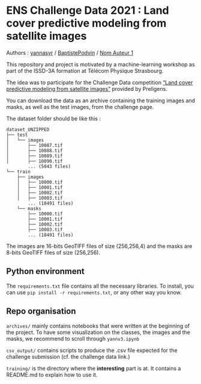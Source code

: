# ENS Challenge Data 2021 : Land cover predictive modeling from satellite images

Authors : [yannasyr](https://github.com/yannasyr) / [BaptistePodvin](https://github.com/BaptistePodvin) / [Nom Auteur 1](https://github.com/lenadhb)

This repository and project is motivated by a machine-learning workshop as part of the ISSD-3A formation at Télécom Physique Strasbourg. 

The idea was to participate for the Challenge Data competition [“Land cover predictive modeling from satellite images”](https://challengedata.ens.fr/challenges/48) provided by Preligens.

You can download the data as an archive containing the training images and masks, as well as the test images, from the challenge page.

The dataset folder should be like this :
```
dataset_UNZIPPED
├── test
│   └── images
│       ├── 10087.tif
│       ├── 10088.tif
│       ├── 10089.tif
│       ├── 10090.tif
        ... (5043 files)
└── train
    ├── images
    │   ├── 10000.tif
    │   ├── 10001.tif
    │   ├── 10002.tif
    │   ├── 10003.tif
        ... (18491 files)
    └── masks
        ├── 10000.tif
        ├── 10001.tif
        ├── 10002.tif
        ├── 10003.tif
        ... (18491 files)
```
The images are 16-bits GeoTIFF files of size (256,256,4) and the masks are 8-bits GeoTIFF files of size (256,256).

## Python environment

The `requirements.txt` file contains all the necessary libraries. To install, you can use `pip install -r requirements.txt`, or any other way you know. 

## Repo organisation

`archives/` mainly contains notebooks that were written at the beginning of the project. To have some visualization on the classes, the images and the masks, we recommend to scroll through `yannv3.ipynb`

`csv_output/` contains scripts to produce the .csv file expected for the challenge submission (cf. the challenge data link.)

`training/` is the directory where the **interesting** part is at. It contains a README.md to explain how to use it. 
